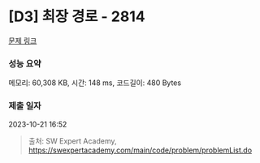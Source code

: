 # [D3] 최장 경로 - 2814 

[문제 링크](https://swexpertacademy.com/main/code/problem/problemDetail.do?contestProbId=AV7GOPPaAeMDFAXB) 

### 성능 요약

메모리: 60,308 KB, 시간: 148 ms, 코드길이: 480 Bytes

### 제출 일자

2023-10-21 16:52



> 출처: SW Expert Academy, https://swexpertacademy.com/main/code/problem/problemList.do